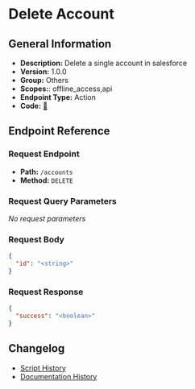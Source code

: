 # Delete Account

## General Information

- **Description:** Delete a single account in salesforce
- **Version:** 1.0.0
- **Group:** Others
- **Scopes:**: offline_access,api
- **Endpoint Type:** Action
- **Code:** [🔗](https://github.com/NangoHQ/integration-templates/tree/main/integrations/salesforce-sandbox/actions/delete-account.ts)


## Endpoint Reference

### Request Endpoint

- **Path:** `/accounts`
- **Method:** `DELETE`

### Request Query Parameters

_No request parameters_

### Request Body

```json
{
  "id": "<string>"
}
```

### Request Response

```json
{
  "success": "<boolean>"
}
```

## Changelog

- [Script History](https://github.com/NangoHQ/integration-templates/commits/main/integrations/salesforce-sandbox/actions/delete-account.ts)
- [Documentation History](https://github.com/NangoHQ/integration-templates/commits/main/integrations/salesforce-sandbox/actions/delete-account.md)

<!-- END  GENERATED CONTENT -->

